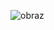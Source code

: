 ![obraz](https://user-images.githubusercontent.com/99483666/201039794-dcc5a7cd-68da-4cc9-bcca-735baabba428.png)

